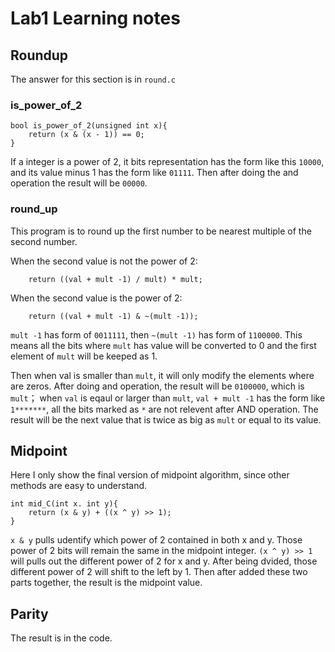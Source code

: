 # Lab1 Learning notes

## Roundup

The answer for this section is in `round.c`
### is_power_of_2
```
bool is_power_of_2(unsigned int x){
    return (x & (x - 1)) == 0;
}
```
If a integer is a power of 2, it bits representation has the form like this `10000`, and its value minus 1 has the form like `01111`. Then after doing the and operation the result will be `00000`.

### round_up
This program is to round up the first number to be nearest multiple of the second number.

When the second value is not the power of 2:
```
    return ((val + mult -1) / mult) * mult;
```

When the second value is the power of 2:
```
    return ((val + mult -1) & ~(mult -1));
```
`mult -1` has form of `0011111`, then `~(mult -1)` has form of `1100000`. This means all the bits where `mult` has value will be converted to 0 and the first element of `mult` will be keeped as 1.

Then when val is smaller than `mult`, it will only modify the elements where are zeros. After doing and operation, the result will be `0100000`, which is `mult`； when `val` is eqaul or larger than `mult`, `val + mult -1` has the form like `1*******`, all the bits marked as `*` are not relevent after AND operation. The result will be the next value that is twice as big as `mult` or equal to its value.

## Midpoint
Here I only show the final version of midpoint algorithm, since other methods are easy to understand.
```
int mid_C(int x. int y){
    return (x & y) + ((x ^ y) >> 1);
}
```
`x & y` pulls udentify which power of 2 contained in both x and y. Those power of 2 bits will remain the same in the midpoint integer. `(x ^ y) >> 1` will pulls out the different power of 2 for x and y. After being dvided, those different power of 2 will shift to the left by 1. Then after added these two parts together, the result is the midpoint value.

## Parity
The result is in the code.